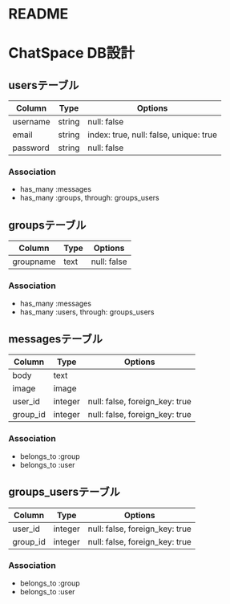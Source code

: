 # README

# ChatSpace DB設計
## usersテーブル
|Column|Type|Options|
|------|----|-------|
|username|string|null: false|
|email|string|index: true, null: false, unique: true|
|password|string|null: false|
### Association
- has_many :messages
- has_many :groups, through: groups_users

## groupsテーブル
|Column|Type|Options|
|------|----|-------|
|groupname|text|null: false|
### Association
- has_many :messages
- has_many :users, through: groups_users

## messagesテーブル
|Column|Type|Options|
|------|----|-------|
|body|text||
|image|image||
|user_id|integer|null: false, foreign_key: true|
|group_id|integer|null: false, foreign_key: true|
### Association
- belongs_to :group
- belongs_to :user

## groups_usersテーブル
|Column|Type|Options|
|------|----|-------|
|user_id|integer|null: false, foreign_key: true|
|group_id|integer|null: false, foreign_key: true|
### Association
- belongs_to :group
- belongs_to :user

